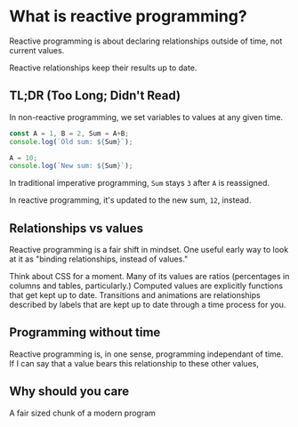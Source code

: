 # What is reactive programming?

Reactive programming is about declaring relationships outside of time, not
current values.

Reactive relationships keep their results up to date.



## TL;DR (Too Long; Didn't Read)

In non-reactive programming, we set variables to values at any given time.

```javascript
const A = 1, B = 2, Sum = A+B;
console.log(`Old sum: ${Sum}`);

A = 10;
console.log(`New sum: ${Sum}`);
```

In traditional imperative programming, `Sum` stays `3` after `A` is reassigned.

In reactive programming, it's updated to the new sum, `12`, instead.



## Relationships vs values

Reactive programming is a fair shift in mindset.  One useful early way to look
at it as "binding relationships, instead of values."

Think about CSS for a moment.  Many of its values are ratios (percentages in
columns and tables, particularly.)  Computed values are explicitly functions
that get kept up to date.  Transitions and animations are relationships
described by labels that are kept up to date through a time process for you.





## Programming without time

Reactive programming is, in one sense, programming independant of time.  If I
can say that a value bears this relationship to these other values,





## Why should you care

A fair sized chunk of a modern program
